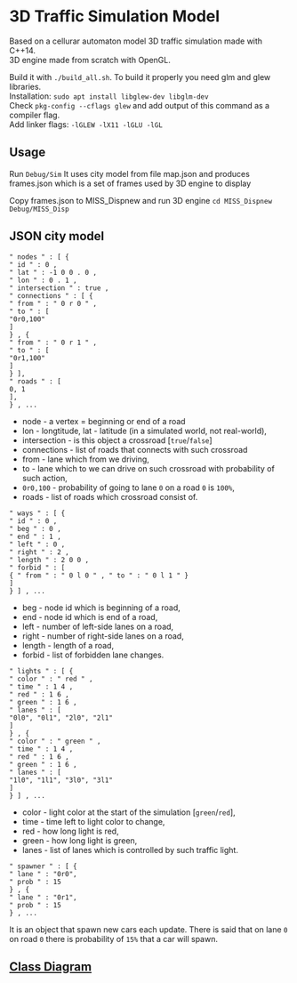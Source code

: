 # 3D Traffic Simulation Model #
Based on a cellurar automaton model 3D traffic simulation made with C++14.  
3D engine made from scratch with OpenGL.

Build it with `./build_all.sh`. To build it properly you need glm and glew libraries.  
Installation: `sudo apt install libglew-dev libglm-dev`  
Check `pkg-config --cflags glew` and add output of this command as a compiler flag.  
Add linker flags: `-lGLEW -lX11 -lGLU -lGL`

## Usage ##
Run `Debug/Sim`
It uses city model from file map.json and produces frames.json which is a set of frames used by 3D engine to display

Copy frames.json to MISS_Dispnew and run 3D engine
`cd MISS_Dispnew`
`Debug/MISS_Disp`

## JSON city model ##

```
" nodes " : [ {
" id " : 0 ,
" lat " : -1 0 0 . 0 ,
" lon " : 0 . 1 ,
" intersection " : true ,
" connections " : [ {
" from " : " 0 r 0 " ,
" to " : [
"0r0,100"
]
} , {
" from " : " 0 r 1 " ,
" to " : [
"0r1,100"
]
} ],
" roads " : [
0, 1
],
} , ...
```
  * node - a vertex = beginning or end of a road
  * lon - longtitude, lat - latitude (in a simulated world, not real-world),
  * intersection - is this object a crossroad [`true`/`false`]
  * connections - list of roads that connects with such crossroad
  * from - lane which from we driving,
  * to - lane which to we can drive on such crossroad with probability of such action,
  * `0r0,100` - probability of going to lane `0` on a road `0` is `100%`,
  * roads - list of roads which crossroad consist of.
  
```
" ways " : [ {
" id " : 0 ,
" beg " : 0 ,
" end " : 1 ,
" left " : 0 ,
" right " : 2 ,
" length " : 2 0 0 ,
" forbid " : [
{ " from " : " 0 l 0 " , " to " : " 0 l 1 " }
]
} ] , ...
```
  * beg - node id which is beginning of a road,
  * end - node id which is end of a road,
  * left - number of left-side lanes on a road,
  * right - number of right-side lanes on a road,
  * length - length of a road,
  * forbid - list of forbidden lane changes.
 
```
" lights " : [ {
" color " : " red " ,
" time " : 1 4 ,
" red " : 1 6 ,
" green " : 1 6 ,
" lanes " : [
"0l0", "0l1", "2l0", "2l1"
]
} , {
" color " : " green " ,
" time " : 1 4 ,
" red " : 1 6 ,
" green " : 1 6 ,
" lanes " : [
"1l0", "1l1", "3l0", "3l1"
]
} ] , ...
```
  * color - light color at the start of the simulation [`green`/`red`],
  * time - time left to light color to change,
  * red - how long light is red,
  * green - how long light is green,
  * lanes - list of lanes which is controlled by such traffic light.
 
```
" spawner " : [ {
" lane " : "0r0",
" prob " : 15
} , {
" lane " : "0r1",
" prob " : 15
} , ...
```

It is an object that spawn new cars each update. There is said that on lane `0` on road `0` there is probability of `15%` that a car will spawn.

## [Class Diagram](https://github.com/n1ay/3D-Traffic-Simulation-Model/blob/master/SimClassDiagram.pdf) ##
